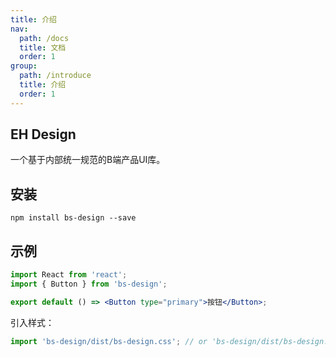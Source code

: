 ```yaml
---
title: 介绍
nav:
  path: /docs
  title: 文档
  order: 1
group:
  path: /introduce
  title: 介绍
  order: 1
---
```


## EH Design
一个基于内部统一规范的B端产品UI库。

## 安装
```shell
npm install bs-design --save
```
## 示例
```jsx | pure
import React from 'react';
import { Button } from 'bs-design';

export default () => <Button type="primary">按钮</Button>;
```

引入样式：
```jsx | pure
import 'bs-design/dist/bs-design.css'; // or 'bs-design/dist/bs-design.less'
```
